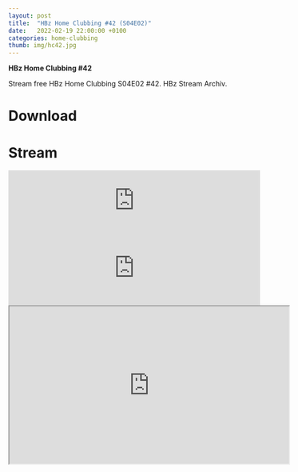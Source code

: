 ```yaml
---
layout: post
title:  "HBz Home Clubbing #42 (S04E02)"
date:   2022-02-19 22:00:00 +0100
categories: home-clubbing
thumb: img/hc42.jpg
---
```

<b>HBz Home Clubbing #42</b>
<p>
Stream free HBz Home Clubbing S04E02 #42. HBz Stream Archiv.
</p>

<h1>Download</h1>
<!--[MEGA](https://bit.ly/3xwtgTL){:target="_blank" class="dl-button mega"}-->

<h1>Stream</h1>
<iframe width="100%" height="120" src="https://www.mixcloud.com/widget/iframe/?hide_cover=1&feed=%2FHBz_Archive%2F12022022-hbz-home-clubbing-41-s04e01%2F" frameborder="0" ></iframe>

<iframe scrolling="no" id="hearthis_at_track_6576142" width="100%" height="150" src="https://app.hearthis.at/embed/6576142/transparent_black/?hcolor=&color=&style=2&block_size=2&block_space=1&background=1&waveform=0&cover=0&autoplay=0&css=" frameborder="0" allowtransparency allow="autoplay"><p>Listen to <a href="https://hearthis.at/hbzarchive/hc42/" target="_blank">19.02.2022: HBz Home Clubbing #42 (S04E02)</a> <span>by</span><a href="https://hearthis.at/hbzarchive/" target="_blank" >HBz_Archive</a> <span>on</span> <a href="https://hearthis.at/" target="_blank">hearthis.at</a></p></iframe>

<iframe id="odysee-iframe" width="560" height="315" src="https://odysee.com/$/embed/hc42/dc7bd71ae96ad09f727812fe31ad253be3e12bc5?r=DgzV1r6o8wsmEEG4g96yVhvmv6p27qo2" allowfullscreen></iframe>

<!--<iframe src="https://vivo.sx/embed/64c557d546" width="100%" height="auto" scrolling="no" frameborder="0" allowfullscreen></iframe>

<iframe src="https://voe.sx/e/hew4pn0d410q" width="100%" height="auto" scrolling="no" frameborder="0" allowfullscreen></iframe>-->